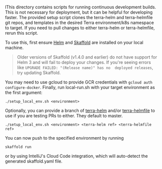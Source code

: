 lThis directory contains scripts for running continuous development builds. This 
is not necessary for deployment, but it can be helpful for developing faster.
The provided setup script clones the terra-helm and terra-helmfile git repos,
and templates in the desired Terra environment/k8s namespace to target.
If you need to pull changes to either terra-helm or terra-helmfile, rerun this script.

To use this, first ensure [Helm](https://helm.sh/docs/intro/install/#from-homebrew-macos) and [Skaffold](https://skaffold.dev/) are installed on your local machine. 

> Older versions of Skaffold (v1.4.0 and earlier) do not have support for Helm 3 and will fail to deploy your 
changes. If you're seeing errors like `UPGRADE FAILED: "(Release name)" has no 
deployed releases`, try updating Skaffold.

You may need to use gcloud to provide GCR
 credentials with `gcloud auth configure-docker`. Finally, run local-run.sh with
  your target environment as the first argument:

```
./setup_local_env.sh <environment>
```

Optionally, you can provide a branch of [terra-helm](https://github.com/broadinstitute/terra-helm) and/or [terra-helmfile](https://github.com/broadinstitute/terra-helmfile) to use if you are testing PRs to either. They default to master.
```
./setup_local_env.sh <environment> <terra-helm ref> <terra-helmfile ref>
```

You can now push to the specified environment by running

```
skaffold run
```

or by using IntelliJ's Cloud Code integration, which will auto-detect the 
generated skaffold.yaml file.
